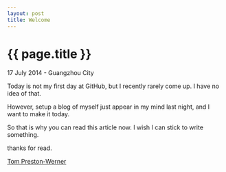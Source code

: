 ```yaml
---
layout: post
title: Welcome
---
```


{{ page.title }}
================

<p class="meta">17 July 2014 - Guangzhou City</p>

Today is not my first day at GitHub, but I recently rarely come up. I have no idea of that.

However, setup a blog of myself just appear in my mind last night, and I want to make it today.

So that is why you can read this article now. I wish I can stick to write something.

   thanks for read.

[Tom Preston-Werner](http://tom.preston-werner.com/)

